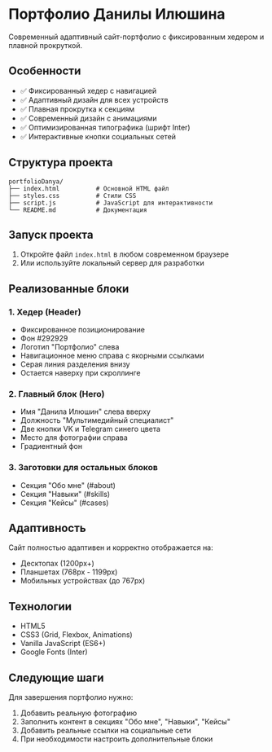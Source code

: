 # Портфолио Данилы Илюшина

Современный адаптивный сайт-портфолио с фиксированным хедером и плавной прокруткой.

## Особенности

- ✅ Фиксированный хедер с навигацией
- ✅ Адаптивный дизайн для всех устройств
- ✅ Плавная прокрутка к секциям
- ✅ Современный дизайн с анимациями
- ✅ Оптимизированная типографика (шрифт Inter)
- ✅ Интерактивные кнопки социальных сетей

## Структура проекта

```
portfolioDanya/
├── index.html          # Основной HTML файл
├── styles.css          # Стили CSS
├── script.js           # JavaScript для интерактивности
└── README.md           # Документация
```

## Запуск проекта

1. Откройте файл `index.html` в любом современном браузере
2. Или используйте локальный сервер для разработки

## Реализованные блоки

### 1. Хедер (Header)
- Фиксированное позиционирование
- Фон #292929
- Логотип "Портфолио" слева
- Навигационное меню справа с якорными ссылками
- Серая линия разделения внизу
- Остается наверху при скроллинге

### 2. Главный блок (Hero)
- Имя "Данила Илюшин" слева вверху
- Должность "Мультимедийный специалист"
- Две кнопки VK и Telegram синего цвета
- Место для фотографии справа
- Градиентный фон

### 3. Заготовки для остальных блоков
- Секция "Обо мне" (#about)
- Секция "Навыки" (#skills)  
- Секция "Кейсы" (#cases)

## Адаптивность

Сайт полностью адаптивен и корректно отображается на:
- Десктопах (1200px+)
- Планшетах (768px - 1199px)
- Мобильных устройствах (до 767px)

## Технологии

- HTML5
- CSS3 (Grid, Flexbox, Animations)
- Vanilla JavaScript (ES6+)
- Google Fonts (Inter)

## Следующие шаги

Для завершения портфолио нужно:
1. Добавить реальную фотографию
2. Заполнить контент в секциях "Обо мне", "Навыки", "Кейсы"
3. Добавить реальные ссылки на социальные сети
4. При необходимости настроить дополнительные блоки 